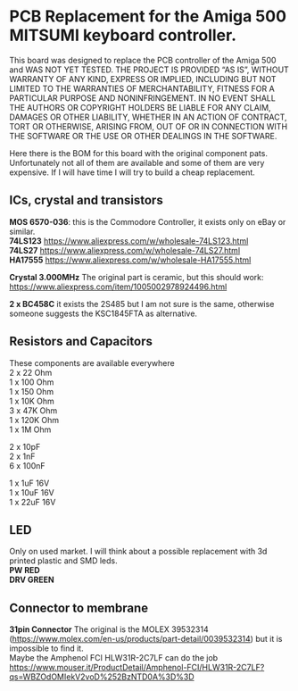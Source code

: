 # PCB Replacement for the Amiga 500 MITSUMI keyboard controller.

This board was designed to replace the PCB controller of the Amiga 500 and WAS NOT YET TESTED.
THE PROJECT IS PROVIDED “AS IS”, WITHOUT WARRANTY OF ANY KIND, EXPRESS OR IMPLIED, INCLUDING BUT NOT LIMITED TO THE WARRANTIES OF MERCHANTABILITY,
FITNESS FOR A PARTICULAR PURPOSE AND NONINFRINGEMENT. IN NO EVENT SHALL THE AUTHORS OR COPYRIGHT HOLDERS BE LIABLE FOR ANY CLAIM, DAMAGES OR OTHER LIABILITY,
WHETHER IN AN ACTION OF CONTRACT, TORT OR OTHERWISE, ARISING FROM, OUT OF OR IN CONNECTION WITH THE SOFTWARE OR THE USE OR OTHER DEALINGS IN THE SOFTWARE.

Here there is the BOM for this board with the original component pats. Unfortunately not all of them are available
and some of them are very expensive. If I will have time I will try to build a cheap replacement.

## ICs, crystal and transistors<br>
**MOS 6570-036**: this is the Commodore Controller, it exists only on eBay or similar.<br>
**74LS123** https://www.aliexpress.com/w/wholesale-74LS123.html<br>
**74LS27** https://www.aliexpress.com/w/wholesale-74LS27.html<br>
**HA17555** https://www.aliexpress.com/w/wholesale-HA17555.html<br>

**Crystal 3.000MHz** The original part is ceramic, but this should work: https://www.aliexpress.com/item/1005002978924496.html

**2 x BC458C** it exists the 2S485 but I am not sure is the same, otherwise someone suggests the KSC1845FTA as alternative.

## Resistors and Capacitors<br>
These components are available everywhere<br>
2 x 22 Ohm<br>
1 x 100 Ohm<br>
1 x 150 Ohm<br>
1 x 10K Ohm<br>
3 x 47K Ohm<br>
1 x 120K Ohm<br>
1 x 1M Ohm<br>

2 x 10pF<br>
2 x 1nF<br>
6 x 100nF<br>

1 x 1uF 16V<br>
1 x 10uF 16V<br>
1 x 22uF 16V<br>

## LED<br>
Only on used market. I will think about a possible replacement with 3d printed plastic and SMD leds.<br>
**PW RED**<br>
**DRV GREEN**<br>

## Connector to membrane<br>
**31pin  Connector** The original is the MOLEX 39532314 (https://www.molex.com/en-us/products/part-detail/0039532314) but it is impossible to find it.<br>
Maybe the Amphenol FCI HLW31R-2C7LF can do the job https://www.mouser.it/ProductDetail/Amphenol-FCI/HLW31R-2C7LF?qs=WBZOdOMIekV2voD%252BzNTD0A%3D%3D
